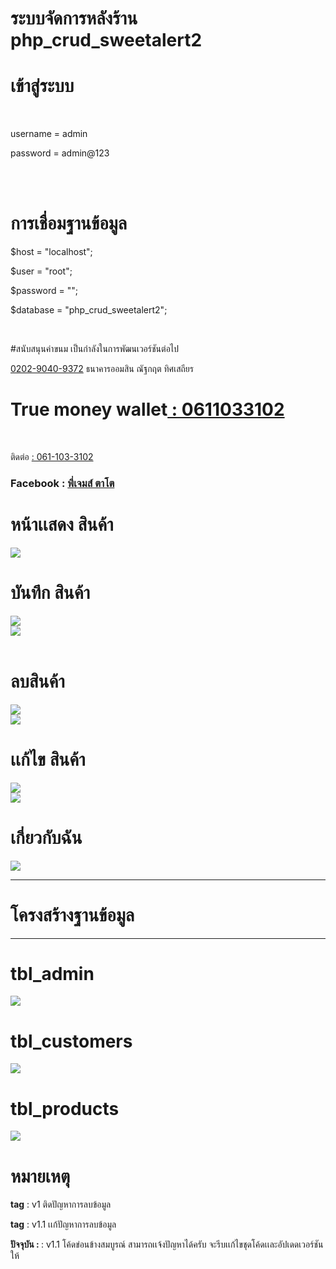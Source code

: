 # ระบบจัดการหลังร้าน php_crud_sweetalert2

<h1>เข้าสู่ระบบ</h1> <br/>
<p>username = admin</p> 
<p>password = admin@123</p><br/>
<br/>

<h1>การเชื่อมฐานข้อมูล</h1>  
<p>$host = "localhost";</p> 
<p>$user = "root";</p>  
<p>$password = "";</p> 
<p>$database = "php_crud_sweetalert2";</p> <br/>

#สนับสนุนค่าขนม เป็นกำลังในการพัฒนเวอร์ชันต่อไป

<a href="#">0202-9040-9372</a> ธนาคารออมสิน ณัฐกฤต ทิศเสถียร <br/>

<h1>True money wallet<a href=""> : 0611033102</a></h1> <br/>

ติดต่อ <a href="#"> : 061-103-3102</a><br/>

<h3>Facebook : <a href="https://www.facebook.com/photo?fbid=725828418770639&set=a.108947717125382">พี่เจมส์ ตาโต</a></h3>

<h1>หน้าเเสดง สินค้า</h1>
<img src="www/reviews/ProductsList.png" />
<br/>
<h1>บันทึก สินค้า</h1>
<img src="www/reviews/insertProduct.png" />
<br/>
<img src="www/reviews/insertSuccess.png" /> 
<br/>
<br/>
<h1>ลบสินค้า</h1>
<img src="www/reviews/DeleteProduct.png" />
<br/>
<img src="www/reviews/DeleteSuccess.png" />
<br/>
<h1>เเก้ไข สินค้า</h1>
<img src="www/reviews/UpdateData.png" />
<br/>
<img src="www/reviews/UpdateSuccess.png" />
<br/>
<h1>เกี่ยวกับฉัน</h1>
<img src="www/reviews/Contract.png" /><br/>
<hr>
<h1>โครงสร้างฐานข้อมูล</h1>
<hr>
<h1>tbl_admin</h1>
<img src="โครงสร้างฐานข้อมูล/tbl_admin.png" /><br/>
<h1>tbl_customers</h1>
<img src="โครงสร้างฐานข้อมูล/tbl_customers.png" /><br/>
<h1>tbl_products</h1>
<img src="โครงสร้างฐานข้อมูล/tbl_products.png" /> <br/>
 
<h1>หมายเหตุ</h1>
<p><strong>tag</strong> : v1 ติดปัญหาการลบข้อมูล</p>
<p><strong>tag</strong> : v1.1 เเก้ปัญหาการลบข้อมูล</p>
<p><strong>ปัจจุบัน : </strong> : v1.1 โค้ดข่อนข้างสมบูรณ์ สามารถเเจ้งปัญหาได้ครับ จะรีบเเก้ไขชุดโค้ดเเละอัปเดดเวอร์ชันให้</p>
